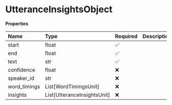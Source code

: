 # UtteranceInsightsObject

**Properties**

| Name         | Type                        | Required | Description |
| :----------- | :-------------------------- | :------- | :---------- |
| start        | float                       | ✅       |             |
| end          | float                       | ✅       |             |
| text         | str                         | ✅       |             |
| confidence   | float                       | ❌       |             |
| speaker_id   | str                         | ❌       |             |
| word_timings | List[WordTimingsUnit]       | ❌       |             |
| insights     | List[UtteranceInsightsUnit] | ❌       |             |

<!-- This file was generated by liblab | https://liblab.com/ -->
